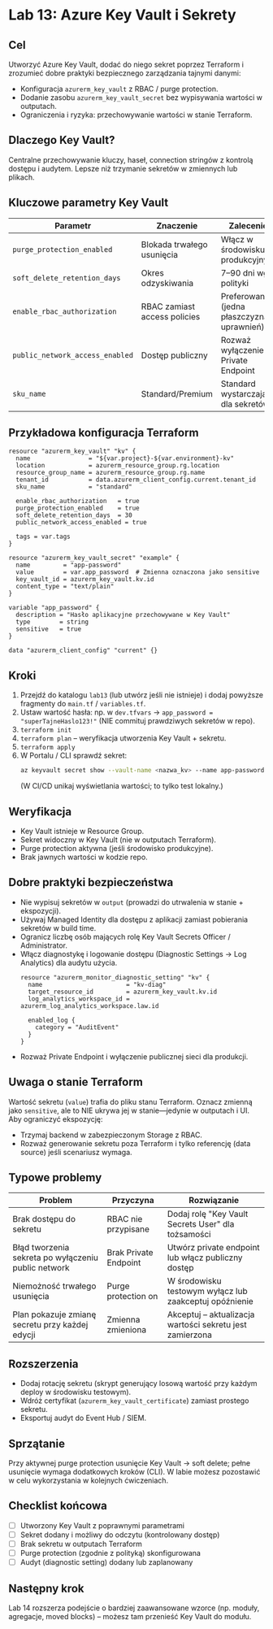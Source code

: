 # Lab 13: Azure Key Vault i Sekrety

## Cel
Utworzyć Azure Key Vault, dodać do niego sekret poprzez Terraform i zrozumieć dobre praktyki bezpiecznego zarządzania tajnymi danymi:
- Konfiguracja `azurerm_key_vault` z RBAC / purge protection.
- Dodanie zasobu `azurerm_key_vault_secret` bez wypisywania wartości w outputach.
- Ograniczenia i ryzyka: przechowywanie wartości w stanie Terraform.

## Dlaczego Key Vault?
Centralne przechowywanie kluczy, haseł, connection stringów z kontrolą dostępu i audytem. Lepsze niż trzymanie sekretów w zmiennych lub plikach.

## Kluczowe parametry Key Vault
| Parametr | Znaczenie | Zalecenie |
|----------|-----------|-----------|
| `purge_protection_enabled` | Blokada trwałego usunięcia | Włącz w środowisku produkcyjnym |
| `soft_delete_retention_days` | Okres odzyskiwania | 7–90 dni wg polityki |
| `enable_rbac_authorization` | RBAC zamiast access policies | Preferowane (jedna płaszczyzna uprawnień) |
| `public_network_access_enabled` | Dostęp publiczny | Rozważ wyłączenie + Private Endpoint |
| `sku_name` | Standard/Premium | Standard wystarczający dla sekretów |

## Przykładowa konfiguracja Terraform
```hcl
resource "azurerm_key_vault" "kv" {
  name                = "${var.project}-${var.environment}-kv"
  location            = azurerm_resource_group.rg.location
  resource_group_name = azurerm_resource_group.rg.name
  tenant_id           = data.azurerm_client_config.current.tenant_id
  sku_name            = "standard"

  enable_rbac_authorization   = true
  purge_protection_enabled    = true
  soft_delete_retention_days  = 30
  public_network_access_enabled = true

  tags = var.tags
}

resource "azurerm_key_vault_secret" "example" {
  name         = "app-password"
  value        = var.app_password  # Zmienna oznaczona jako sensitive
  key_vault_id = azurerm_key_vault.kv.id
  content_type = "text/plain"
}

variable "app_password" {
  description = "Hasło aplikacyjne przechowywane w Key Vault"
  type        = string
  sensitive   = true
}

data "azurerm_client_config" "current" {}
```

## Kroki
1. Przejdź do katalogu `lab13` (lub utwórz jeśli nie istnieje) i dodaj powyższe fragmenty do `main.tf` / `variables.tf`.
2. Ustaw wartość hasła: np. w `dev.tfvars` → `app_password = "superTajneHaslo123!"` (NIE commituj prawdziwych sekretów w repo).
3. `terraform init`
4. `terraform plan` – weryfikacja utworzenia Key Vault + sekretu.
5. `terraform apply`
6. W Portalu / CLI sprawdź sekret:
   ```bash
   az keyvault secret show --vault-name <nazwa_kv> --name app-password --query value -o tsv
   ```
   (W CI/CD unikaj wyświetlania wartości; to tylko test lokalny.)

## Weryfikacja
- Key Vault istnieje w Resource Group.
- Sekret widoczny w Key Vault (nie w outputach Terraform).
- Purge protection aktywna (jeśli środowisko produkcyjne).
- Brak jawnych wartości w kodzie repo.

## Dobre praktyki bezpieczeństwa
- Nie wypisuj sekretów w `output` (prowadzi do utrwalenia w stanie + ekspozycji).
- Używaj Managed Identity dla dostępu z aplikacji zamiast pobierania sekretów w build time.
- Ogranicz liczbę osób mających rolę Key Vault Secrets Officer / Administrator.
- Włącz diagnostykę i logowanie dostępu (Diagnostic Settings → Log Analytics) dla audytu użycia.
  ```hcl
  resource "azurerm_monitor_diagnostic_setting" "kv" {
    name                       = "kv-diag"
    target_resource_id         = azurerm_key_vault.kv.id
    log_analytics_workspace_id = azurerm_log_analytics_workspace.law.id

    enabled_log {
      category = "AuditEvent"
    }
  }
  ```
- Rozważ Private Endpoint i wyłączenie publicznej sieci dla produkcji.

## Uwaga o stanie Terraform
Wartość sekretu (`value`) trafia do pliku stanu Terraform. Oznacz zmienną jako `sensitive`, ale to NIE ukrywa jej w stanie—jedynie w outputach i UI. Aby ograniczyć ekspozycję:
- Trzymaj backend w zabezpieczonym Storage z RBAC.
- Rozważ generowanie sekretu poza Terraform i tylko referencję (data source) jeśli scenariusz wymaga.

## Typowe problemy
| Problem | Przyczyna | Rozwiązanie |
|---------|-----------|-------------|
| Brak dostępu do sekretu | RBAC nie przypisane | Dodaj rolę "Key Vault Secrets User" dla tożsamości |
| Błąd tworzenia sekreta po wyłączeniu public network | Brak Private Endpoint | Utwórz private endpoint lub włącz publiczny dostęp |
| Niemożność trwałego usunięcia | Purge protection on | W środowisku testowym wyłącz lub zaakceptuj opóźnienie |
| Plan pokazuje zmianę secretu przy każdej edycji | Zmienna zmieniona | Akceptuj – aktualizacja wartości sekretu jest zamierzona |

## Rozszerzenia
- Dodaj rotację sekretu (skrypt generujący losową wartość przy każdym deploy w środowisku testowym).
- Wdróż certyfikat (`azurerm_key_vault_certificate`) zamiast prostego sekretu.
- Eksportuj audyt do Event Hub / SIEM.

## Sprzątanie
Przy aktywnej purge protection usunięcie Key Vault → soft delete; pełne usunięcie wymaga dodatkowych kroków (CLI). W labie możesz pozostawić w celu wykorzystania w kolejnych ćwiczeniach.

## Checklist końcowa
- [ ] Utworzony Key Vault z poprawnymi parametrami
- [ ] Sekret dodany i możliwy do odczytu (kontrolowany dostęp)
- [ ] Brak sekretu w outputach Terraform
- [ ] Purge protection (zgodnie z polityką) skonfigurowana
- [ ] Audyt (diagnostic setting) dodany lub zaplanowany

## Następny krok
Lab 14 rozszerza podejście o bardziej zaawansowane wzorce (np. moduły, agregacje, moved blocks) – możesz tam przenieść Key Vault do modułu.
